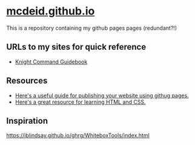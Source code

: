 # [mcdeid.github.io](https://mcdeid.github.io)

This is a repository containing my github pages pages (redundant?!)

## URLs to my sites for quick reference

- [Knight Command Guidebook](https://mcdeid.github.io/knight-command/index.html)

## Resources
- [Here's a useful guide for publishing your website using githug pages.](https://medium.com/@svinkle/publish-and-share-your-own-website-for-free-with-github-2eff049a1cb5)
- [Here's a great resource for learning HTML and CSS.](https://internetingishard.com/)

## Inspiration

https://jblindsay.github.io/ghrg/WhiteboxTools/index.html